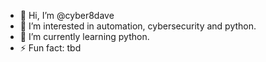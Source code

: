 - 👋 Hi, I’m @cyber8dave
- 👀 I’m interested in automation, cybersecurity and python.
- 🌱 I’m currently learning python.
- ⚡ Fun fact: tbd

<!---
cyber8dave/cyber8dave is a ✨ special ✨ repository because its `README.md` (this file) appears on your GitHub profile.
You can click the Preview link to take a look at your changes.
--->
